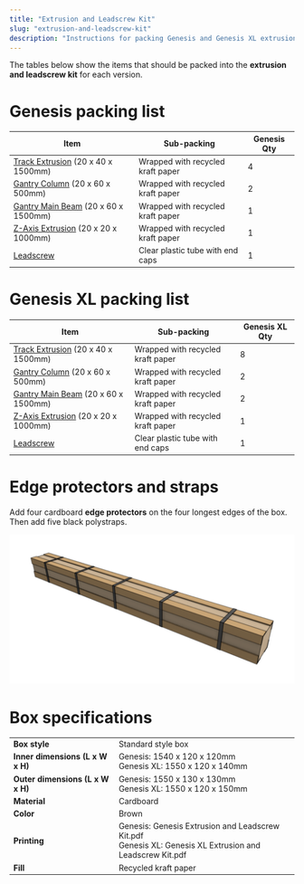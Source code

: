 ```yaml
---
title: "Extrusion and Leadscrew Kit"
slug: "extrusion-and-leadscrew-kit"
description: "Instructions for packing Genesis and Genesis XL extrusion and leadscrew kits"
---
```


The tables below show the items that should be packed into the **extrusion and leadscrew kit** for each version.

# Genesis packing list

|Item|Sub-packing|Genesis Qty|
|----|-----------|-----------|
|[Track Extrusion](../../bom/extrusions/track-extrusion.md) (20 x 40 x 1500mm)|Wrapped with recycled kraft paper|4
|[Gantry Column](../../bom/extrusions/gantry-column.md) (20 x 60 x 500mm)|Wrapped with recycled kraft paper|2
|[Gantry Main Beam](../../bom/extrusions/gantry-main-beam.md) (20 x 60 x 1500mm)|Wrapped with recycled kraft paper|1
|[Z-Axis Extrusion](../../bom/extrusions/z-axis-extrusion.md) (20 x 20 x 1000mm)|Wrapped with recycled kraft paper|1
|[Leadscrew](../../bom/drivetrain/leadscrew.md)|Clear plastic tube with end caps|1

# Genesis XL packing list

|Item|Sub-packing|Genesis <span class="fb-xl-sticker">XL</span> Qty|
|----|-----------|--------------|
|[Track Extrusion](../../bom/extrusions/track-extrusion.md) (20 x 40 x 1500mm)|Wrapped with recycled kraft paper|8
|[Gantry Column](../../bom/extrusions/gantry-column.md) (20 x 60 x 500mm)|Wrapped with recycled kraft paper|2
|[Gantry Main Beam](../../bom/extrusions/gantry-main-beam.md) (20 x 60 x 1500mm)|Wrapped with recycled kraft paper|2
|[Z-Axis Extrusion](../../bom/extrusions/z-axis-extrusion.md) (20 x 20 x 1000mm)|Wrapped with recycled kraft paper|1
|[Leadscrew](../../bom/drivetrain/leadscrew.md)|Clear plastic tube with end caps|1

# Edge protectors and straps

Add four cardboard **edge protectors** on the four longest edges of the box. Then add five black polystraps.

![extrusion and leadscrew box edge protectors and straps](_images/extrusion_and_leadscrew_box_edge_protectors_and_straps.png)

# Box specifications

|                              |                              |
|------------------------------|------------------------------|
|**Box style**                 |Standard style box
|**Inner dimensions (L x W x H)**|Genesis: 1540 x 120 x 120mm<br>Genesis XL: 1550 x 120 x 140mm
|**Outer dimensions (L x W x H)**|Genesis: 1550 x 130 x 130mm<br>Genesis XL: 1550 x 120 x 150mm
|**Material**                  |Cardboard
|**Color**                     |Brown
|**Printing**                  |Genesis: Genesis Extrusion and Leadscrew Kit.pdf<br>Genesis XL: Genesis XL Extrusion and Leadscrew Kit.pdf
|**Fill**                      |Recycled kraft paper

